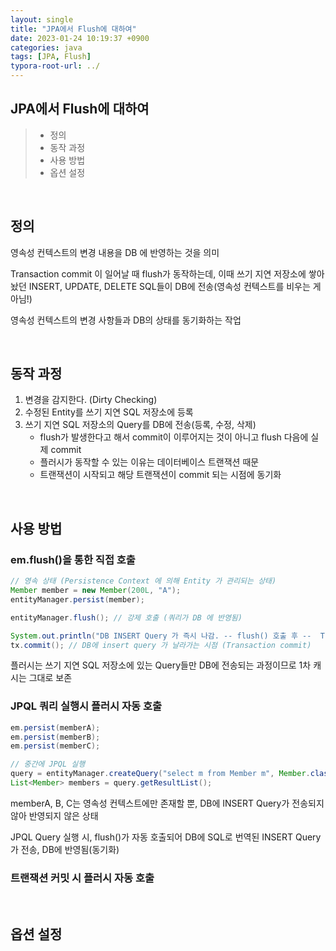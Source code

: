 ```yaml
---
layout: single
title: "JPA에서 Flush에 대하여"
date: 2023-01-24 10:19:37 +0900
categories: java
tags: [JPA, Flush]
typora-root-url: ../
---
```


## JPA에서 Flush에 대하여
> - 정의
> - 동작 과정
> - 사용 방법
> - 옵션 설정


<br>

## 정의

영속성 컨텍스트의 변경 내용을 DB 에 반영하는 것을 의미

Transaction commit 이 일어날 때 flush가 동작하는데, 이때 쓰기 지연 저장소에 쌓아 놨던 INSERT, UPDATE, DELETE SQL들이 DB에 전송(영속성 컨텍스트를 비우는 게 아님!)

영속성 컨텍스트의 변경 사항들과 DB의 상태를 동기화하는 작업

<br>

## 동작 과정

1. 변경을 감지한다. (Dirty Checking)
2. 수정된 Entity를 쓰기 지연 SQL 저장소에 등록
3. 쓰기 지연 SQL 저장소의 Query를 DB에 전송(등록, 수정, 삭제)
   - flush가 발생한다고 해서 commit이 이루어지는 것이 아니고 flush 다음에 실제 commit
   - 플러시가 동작할 수 있는 이유는 데이터베이스 트랜잭션 때문
   - 트랜잭션이 시작되고 해당 트랜잭션이 commit 되는 시점에 동기화

<br>

## 사용 방법

### em.flush()을 통한 직접 호출

```java
// 영속 상태 (Persistence Context 에 의해 Entity 가 관리되는 상태)
Member member = new Member(200L, "A");
entityManager.persist(member);

entityManager.flush(); // 강제 호출 (쿼리가 DB 에 반영됨)

System.out.println("DB INSERT Query 가 즉시 나감. -- flush() 호출 후 --  Transaction commit 됨.");
tx.commit(); // DB에 insert query 가 날라가는 시점 (Transaction commit)
```

플러시는 쓰기 지연 SQL 저장소에 있는 Query들만 DB에 전송되는 과정이므로 1차 캐시는 그대로 보존

### JPQL 쿼리 실행시 플러시 자동 호출

```java
em.persist(memberA);
em.persist(memberB);
em.persist(memberC);

// 중간에 JPQL 실행
query = entityManager.createQuery("select m from Member m", Member.class);
List<Member> members = query.getResultList();
```

memberA, B, C는 영속성 컨텍스트에만 존재할 뿐, DB에 INSERT Query가 전송되지 않아 반영되지 않은 상태

JPQL Query 실행 시, flush()가 자동 호출되어 DB에 SQL로 번역된 INSERT Query가 전송, DB에 반영됨(동기화)

### 트랜잭션 커밋 시 플러시 자동 호출

<br>

## 옵션 설정

<br>
